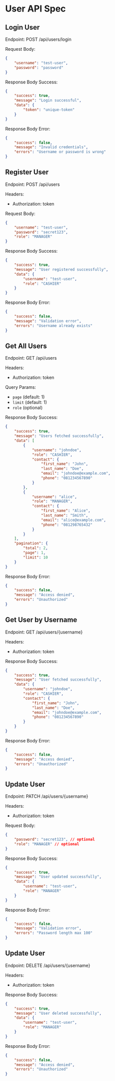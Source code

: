 # User API Spec

## Login User

Endpoint: POST /api/users/login

Request Body:
```json
{
    "username": "test-user",
    "password": "password"
}
```

Response Body Success:
```json
{
    "success": true,
    "message": "Login successful",
    "data": {
        "token": "unique-token"
    }
}
```

Response Body Error:
```json
{
    "success": false,
    "message": "Invalid credentials",
    "errors": "Username or password is wrong"
}
```

## Register User

Endpoint: POST /api/users

Headers:
- Authorization: token

Request Body:
```json
{
    "username": "test-user",
    "password": "secret123",
    "role": "MANAGER"
}
```

Response Body Success:
```json
{
    "success": true,
    "message": "User registered successfully",
    "data": {
        "username": "test-user",
        "role": "CASHIER"
    }
}
```

Response Body Error:
```json
{
    "success": false,
    "message": "Validation error",
    "errors": "Username already exists"
}
```

## Get All Users

Endpoint: GET /api/users

Headers:
- Authorization: token

Query Params:
- `page` (default: 1)
- `limit` (default: 1)
- `role` (optional)

Response Body Success:
```json
{
    "success": true,
    "message": "Users fetched successfully",
    "data": [
        {
            "username": "johndoe",
            "role": "CASHIER",
            "contact": {
                "first_name": "John",
                "last_name": "Doe",
                "email": "johndoe@example.com",
                "phone": "081234567890"
            }
        },
        {
            "username": "alice",
            "role": "MANAGER",
            "contact": {
                "first_name": "Alice",
                "last_name": "Smith",
                "email": "alice@example.com",
                "phone": "081298765432"
            }
        }
    ],
    "pagination": {
        "total": 2,
        "page": 1,
        "limit": 10
    }
}
```

Response Body Error:
```json
{
    "success": false,
    "message": "Access denied",
    "errors": "Unauthorized"
}
```

## Get User by Username

Endpoint: GET /api/users/{username}

Headers:
- Authorization: token

Response Body Success:
```json
{
    "success": true,
    "message": "User fetched successfully",
    "data": {
        "username": "johndoe",
        "role": "CASHIER",
        "contact": {
            "first_name": "John",
            "last_name": "Doe",
            "email": "johndoe@example.com",
            "phone": "081234567890"
        }
    }
}
```

Response Body Error:
```json
{
    "success": false,
    "message": "Access denied",
    "errors": "Unauthorized"
}
```

## Update User

Endpoint: PATCH /api/users/{username}

Headers:
- Authorization: token

Request Body:
```json
{
    "password": "secret123", // optional
    "role": "MANAGER" // optional
}
```

Response Body Success:
```json
{
    "success": true,
    "message": "User updated successfully",
    "data": {
        "username": "test-user",
        "role": "MANAGER"
    }
}
```

Response Body Error:
```json
{
    "success": false,
    "message": "Validation error",
    "errors": "Password length max 100"
}
```

## Update User

Endpoint: DELETE /api/users/{username}

Headers:
- Authorization: token

Response Body Success:
```json
{
    "success": true,
    "message": "User deleted successfully",
    "data": {
        "username": "test-user",
        "role": "MANAGER"
    }
}
```

Response Body Error:
```json
{
    "success": false,
    "message": "Access denied",
    "errors": "Unauthorized"
}
```

